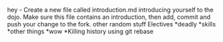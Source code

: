 hey - Create a new file called introduction.md introducing yourself to the dojo. Make sure this file contains an introduction, then add, commit and push your change to the fork. other random stuff Electives
*deadly
*skills
*other things
*wow
*Killing history using git rebase
